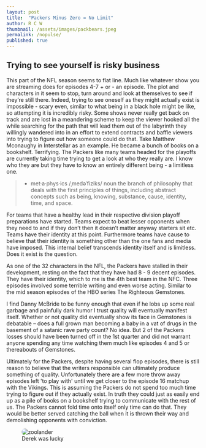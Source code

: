 ```yaml
---
layout: post
title:  "Packers Minus Zero = No Limit"
author: R C W
thumbnail: /assets/images/packbears.jpeg
permalink: /nopulse/
published: true
---
```

## Trying to see yourself is risky business  

This part of the NFL season seems to flat line.  Much like whatever show you are streaming does for episodes 4-7 + or - an episode. The plot and characters in it seem to stop, turn around and look at themselves to see if they’re still there.  Indeed, trying to see oneself as they might actually exist is impossible - scary even, similar to what being in a black hole might be like, so attempting it is incredibly risky.  Some shows never really get back on track and are lost in a meandering scheme to keep the viewer hooked all the while searching for the path that will lead them out of the labyrinth they willingly wandered into in an effort to extend contracts and baffle viewers into trying to figure out how someone could do that.  Take Matthew Mconaughy in Interstellar as an example. He became a bunch of books on a bookshelf. Terrifying.  The Packers like many teams headed for the playoffs are currently taking time trying to get a look at who they really are.  I know who they are but they have to know an entirely different being - a limitless one.

> * met·a·phys·ics
/ˌmedəˈfiziks/
noun
the branch of philosophy that deals with the first principles of things, including abstract concepts such as being, knowing, substance, cause, identity, time, and space.  

For teams that have a healthy lead in their respective division playoff preparations have started.  Teams expect to beat lesser opponents when they need to and if they don’t then it doesn’t matter anyway starters sit etc.  Teams have their identity at this point.  Furthermore teams have cause to believe that their identity is something other than the one fans and media have imposed.  This internal belief transcends identity itself and is limitless.  Does it exist is the question.

As one of the 32 characters in the NFL, the Packers have stalled in their development, resting on the fact that they have had 8 - 9 decent episodes. They have their identity, which to me is the 4th best team in the NFC. Three episodes involved some terrible writing and even worse acting. Similar to the mid season episodes of the HBO series The Righteous Gemstones.  

I find Danny McBride to be funny enough that even if he lobs up some real garbage and painfully dark humor I trust quality will eventually manifest itself.  Whether or not quality did eventually show its face in Gemstones is debatable – does a full grown man becoming a baby in a vat of drugs in the basement of a satanic rave party count? No idea.  But 2 of the Packers losses should have been turned off in the 1st quarter and did not warrant anyone spending any time watching them much like episodes 4 and 5 or thereabouts of Gemstones. 

Ultimately for the Packers, despite having several flop episodes, there is still reason to believe that the writers responsible can ultimately produce something of quality.  Unfortunately there are a few more throw away episodes left 'to play with' until we get closer to the episode 16 matchup with the Vikings.  This is assuming the Packers do not spend too much time trying to figure out if they actually exist.  In truth they could just as easily end up as a pile of books on a bookshelf trying to communicate with the rest of us. The Packers cannot fold time onto itself only time can do that.  They would be better served catching the ball when it is thrown their way and demolishing opponents with conviction.
<figure style= "position:relative">
  <img src='https://media.giphy.com/media/C7olQswvzSwAE/giphy.gif' alt="zoolander" style="border-radius: 8px">
<figcaption>Derek was lucky<figcaption>







